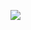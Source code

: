 [![](https://res.vekun.com/uploads/default-1684132897262.svg)](https://dash.deno.com/new?url=https://raw.githubusercontent.com/wenyikun/deno-vless-server/refs/heads/main/main.ts)